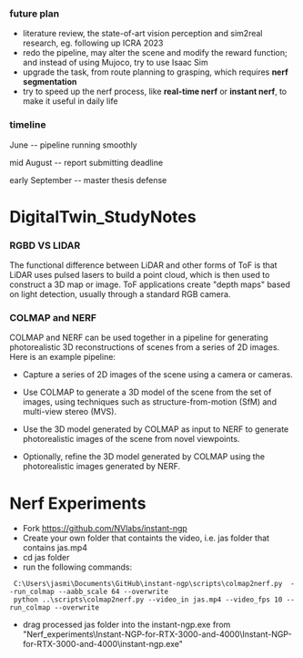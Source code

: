 
### future plan
* literature review, the state-of-art vision perception and sim2real research, eg. following up ICRA 2023
* redo the pipeline, may alter the scene and modify the reward function; and instead of using Mujoco, try to use Isaac Sim
* upgrade the task, from route planning to grasping, which requires **nerf segmentation**
* try to speed up the nerf process, like **real-time nerf** or **instant nerf**, to make it useful in daily life

### timeline
June -- pipeline running smoothly

mid August -- report submitting deadline

early September -- master thesis defense

# DigitalTwin_StudyNotes

### RGBD VS LIDAR
The functional difference between LiDAR and other forms of ToF is that LiDAR uses pulsed lasers to build a point cloud, which is then used to construct a 3D map or image. ToF applications create "depth maps" based on light detection, usually through a standard RGB camera.

### COLMAP and NERF
COLMAP and NERF can be used together in a pipeline for generating photorealistic 3D reconstructions of scenes from a series of 2D images. Here is an example pipeline:

* Capture a series of 2D images of the scene using a camera or cameras.

* Use COLMAP to generate a 3D model of the scene from the set of images, using techniques such as structure-from-motion (SfM) and multi-view stereo (MVS).

* Use the 3D model generated by COLMAP as input to NERF to generate photorealistic images of the scene from novel viewpoints.

* Optionally, refine the 3D model generated by COLMAP using the photorealistic images generated by NERF.

# Nerf Experiments
* Fork https://github.com/NVlabs/instant-ngp
* Create your own folder that containts the video, i.e. jas folder that contains jas.mp4
* cd jas folder
* run the following commands:
```
 C:\Users\jasmi\Documents\GitHub\instant-ngp\scripts\colmap2nerf.py  --run_colmap --aabb_scale 64 --overwrite
 python ..\scripts\colmap2nerf.py --video_in jas.mp4 --video_fps 10 --run_colmap --overwrite
```
* drag processed jas folder into the instant-ngp.exe from "Nerf_experiments\Instant-NGP-for-RTX-3000-and-4000\Instant-NGP-for-RTX-3000-and-4000\instant-ngp.exe"
